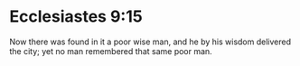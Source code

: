 # Ecclesiastes 9:15

Now there was found in it a poor wise man, and he by his wisdom delivered the city; yet no man remembered that same poor man.